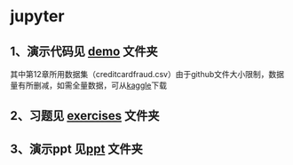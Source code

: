 # jupyter
## 1、演示代码见 [demo](https://github.com/YufengFu/jupyter/tree/main/demo) 文件夹
其中第12章所用数据集（creditcardfraud.csv）由于github文件大小限制，数据量有所删减，如需全量数据，可从[kaggle](https://www.kaggle.com/mlg-ulb/creditcardfraud/version/3)下载

## 2、习题见 [exercises](https://github.com/YufengFu/jupyter/tree/main/exercises) 文件夹

## 3、演示ppt 见[ppt](https://github.com/YufengFu/jupyter/tree/main/ppt) 文件夹
